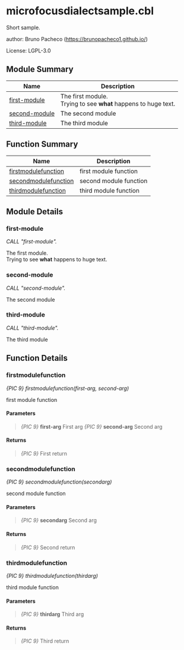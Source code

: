 # microfocusdialectsample.cbl

Short sample.

author: Bruno Pacheco (https://brunopacheco1.github.io/)

License: LGPL-3.0

## Module Summary

| Name | Description |
| ----------- | ----------- | 
| [first-module](#first-module) | The first module.<br>Trying to see **what** happens to    huge text. | 
| [second-module](#second-module) | The second module | 
| [third-module](#third-module) | The third module | 

## Function Summary

| Name | Description |
| ----------- | ----------- | 
| [firstmodulefunction](#firstmodulefunction) | first module function | 
| [secondmodulefunction](#secondmodulefunction) | second module function | 
| [thirdmodulefunction](#thirdmodulefunction) | third module function | 

## Module Details

### first-module

*CALL "first-module".*

The first module.  
Trying to see **what** happens to    huge text.


### second-module

*CALL "second-module".*

The second module


### third-module

*CALL "third-module".*

The third module


## Function Details

### firstmodulefunction

*{PIC 9} firstmodulefunction(first-arg, second-arg)*

first module function

#### Parameters

> *{PIC 9}* **first-arg** First arg 
> *{PIC 9}* **second-arg** Second arg 

#### Returns

> *{PIC 9}* First return

### secondmodulefunction

*{PIC 9} secondmodulefunction(secondarg)*

second module function

#### Parameters

> *{PIC 9}* **secondarg** Second arg 

#### Returns

> *{PIC 9}* Second return

### thirdmodulefunction

*{PIC 9} thirdmodulefunction(thirdarg)*

third module function

#### Parameters

> *{PIC 9}* **thirdarg** Third arg 

#### Returns

> *{PIC 9}* Third return
